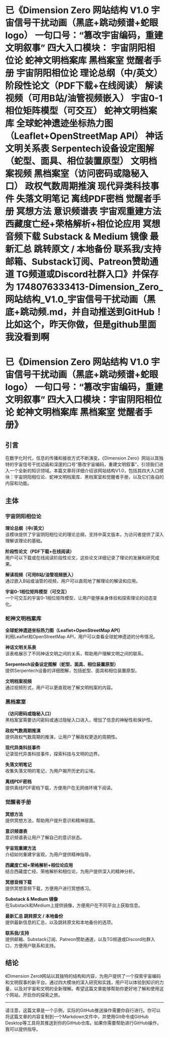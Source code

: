 # 已《Dimension Zero 网站结构 V1.0 宇宙信号干扰动画（黑底+跳动频谱+蛇眼 logo） 一句口号：“篡改宇宙编码，重建文明叙事” 四大入口模块： 宇宙阴阳相位论 蛇神文明档案库 黑档案室 觉醒者手册 宇宙阴阳相位论 理论总纲（中/英文） 阶段性论文（PDF下载+在线阅读） 解读视频（可用B站/油管视频嵌入） 宇宙0-1相位矩阵模型（可交互） 蛇神文明档案库 全球蛇神遗迹坐标热力图（Leaflet+OpenStreetMap API） 神话文明关系表 Serpentech设备设定图解（蛇型、面具、相位装置原型） 文明档案视频 黑档案室（访问密码或隐秘入口） 政权气数周期推演 现代异类科技事件 失落文明笔记 离线PDF密档 觉醒者手册 冥想方法 意识频谱表 宇宙观重建方法 西藏度亡经+荣格解析+相位论应用 冥想音频下载 Substack & Medium 镜像 最新汇总 跳转原文 / 本地备份 联系我/支持 邮箱、Substack订阅、Patreon赞助通道 TG频道或Discord社群入口》并保存为 1748076333413-Dimension_Zero_网站结构_V1.0_宇宙信号干扰动画（黑底+跳动频.md，并自动推送到GitHub！比如这个，昨天你做，但是github里面我没看到啊

# 已《Dimension Zero 网站结构 V1.0 宇宙信号干扰动画（黑底+跳动频谱+蛇眼 logo） 一句口号：“篡改宇宙编码，重建文明叙事” 四大入口模块：宇宙阴阳相位论 蛇神文明档案库 黑档案室 觉醒者手册》

## 引言

在数字化时代，信息的传播和接收方式不断演变。《Dimension Zero》网站以其独特的宇宙信号干扰动画和深邃的口号“篡改宇宙编码，重建文明叙事”，引领我们进入一个全新的知识领域。本篇文章将详细介绍该网站结构V1.0，包括其四大入口模块：宇宙阴阳相位论、蛇神文明档案库、黑档案室和觉醒者手册，以及它们各自的内容和功能。

## 主体

### 宇宙阴阳相位论

**理论总纲（中/英文）**  
该模块提供了宇宙阴阳相位论的理论总纲，支持中英文版本，为访问者提供了深入理解该理论的基础。

**阶段性论文（PDF下载+在线阅读）**  
用户可以下载或在线阅读阶段性论文，这些论文详细记录了理论的发展和研究成果。

**解读视频（可用B站/油管视频嵌入）**  
通过嵌入B站或油管的视频，用户可以直观地了解理论的解读和应用。

**宇宙0-1相位矩阵模型（可交互）**  
一个可交互的宇宙0-1相位矩阵模型，让用户能够亲身体验和探索理论的动态变化。

### 蛇神文明档案库

**全球蛇神遗迹坐标热力图（Leaflet+OpenStreetMap API）**  
利用Leaflet和OpenStreetMap API，用户可以查看全球蛇神遗迹的分布情况。

**神话文明关系表**  
该表格展示了不同神话文明之间的关系，帮助用户理解文明之间的联系。

**Serpentech设备设定图解（蛇型、面具、相位装置原型）**  
提供Serpentech设备的详细图解，包括蛇型、面具和相位装置原型。

**文明档案视频**  
通过视频形式，用户可以更直观地了解文明档案的内容。

### 黑档案室

**（访问密码或隐秘入口）**  
黑档案室需要访问密码或通过隐秘入口进入，增加了信息的神秘性和保护性。

**政权气数周期推演**  
提供政权气数周期的推演，让用户了解政权更迭的周期性。

**现代异类科技事件**  
记录现代异类科技事件，探索科技与文明的边界。

**失落文明笔记**  
收集失落文明的笔记，为用户揭开历史的尘埃。

**离线PDF密档**  
提供离线PDF密档下载，方便用户在无网络环境下阅读。

### 觉醒者手册

**冥想方法**  
提供冥想方法，帮助用户提升意识和精神层面。

**意识频谱表**  
意识频谱表让用户了解自己的意识状态。

**宇宙观重建方法**  
介绍如何重建宇宙观，为用户提供精神指导。

**西藏度亡经+荣格解析+相位论应用**  
结合西藏度亡经、荣格解析和相位论，为用户提供深入的精神分析。

**冥想音频下载**  
提供冥想音频下载，方便用户进行冥想练习。

**Substack & Medium 镜像**  
在Substack和Medium上提供镜像，方便用户在不同平台上获取信息。

**最新汇总 跳转原文 / 本地备份**  
提供最新信息的汇总，以及跳转原文和本地备份的选项。

**联系我/支持**  
提供邮箱、Substack订阅、Patreon赞助通道，以及TG频道或Discord社群入口，方便用户联系和支持。

## 结论

《Dimension Zero》网站以其独特的结构和内容，为用户提供了一个探索宇宙编码和文明叙事的新平台。通过四大模块的深入研究和实践，用户可以体验到知识的力量，以及对宇宙和文明的全新理解。希望这篇文章能够帮助你更好地了解和使用这个网站，开启你的探索之旅。

---

请注意，这篇文章是一个示例，实际的GitHub推送操作需要你自行进行。你可以将这篇文章的内容复制到一个Markdown文件中，并使用Git命令或GitHub Desktop等工具将其推送到你的GitHub仓库。如果你需要帮助进行GitHub操作，我可以提供指导。